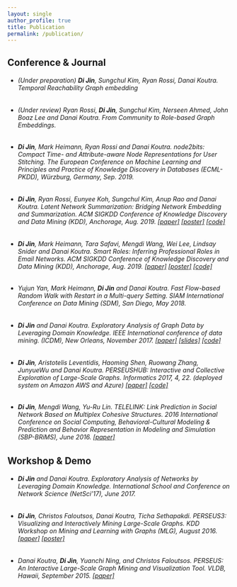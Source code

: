 ```yaml
---
layout: single
author_profile: true
title: Publication
permalink: /publication/
---
```


Conference & Journal
------

* ###### (Under preparation) **_Di Jin_**, Sungchul Kim, Ryan Rossi, Danai Koutra. Temporal Reachability Graph embedding ######

* ###### (Under review) Ryan Rossi, **_Di Jin_**, Sungchul Kim, Nerseen Ahmed, John Boaz Lee and Danai Koutra. From Community to Role-based Graph Embeddings. ######

* ###### **_Di Jin_**, Mark Heimann, Ryan Rossi and Danai Koutra. node2bits: Compact Time- and Attribute-aware Node Representations for User Stitching. The European Conference on Machine Learning and Principles and Practice of Knowledge Discovery in Databases (ECML-PKDD), Würzburg, Germany, Sep. 2019. ######

* ###### **_Di Jin_**, Ryan Rossi, Eunyee Koh, Sungchul Kim, Anup Rao and Danai Koutra. Latent Network Summarization: Bridging Network Embedding and Summarization. ACM SIGKDD Conference of Knowledge Discovery and Data Mining (KDD), Anchorage, Aug. 2019. [[paper]](https://dl.acm.org/citation.cfm?id=3330992) [[poster]](/assets/pdf/Poster_v10_final.pdf) [[code]](https://github.com/DerekDiJin/Multi-Lens) ######

* ###### **_Di Jin_**, Mark Heimann, Tara Safavi, Mengdi Wang, Wei Lee, Lindsay Snider and Danai Koutra. Smart Roles: Inferring Professional Roles in Email Networks. ACM SIGKDD Conference of Knowledge Discovery and Data Mining (KDD), Anchorage, Aug. 2019. [[paper]](https://dl.acm.org/citation.cfm?id=3330735) [[poster]](/assets/pdf/Trove-poster.pdf) [[code]](https://github.com/GemsLab/EMBER) ######

* ###### Yujun Yan, Mark Heimann, **_Di Jin_** and Danai Koutra. Fast Flow-based Random Walk with Restart in a Multi-query Setting. SIAM International Conference on Data Mining (SDM), San Diego, May 2018. ######

* ###### **_Di Jin_** and Danai Koutra. Exploratory Analysis of Graph Data by Leveraging Domain Knowledge. IEEE International conference of data mining. (ICDM), New Orleans, November 2017. [[paper]](http://web.eecs.umich.edu/~dkoutra/papers/17_EAGLE_ICDM.pdf) [[slides]](/assets/pdf/ICDM_Slides.pdf) [[code]](https://github.com/DerekDiJin/Domain_Knowledge) ######

* ###### **_Di Jin_**, Aristotelis Leventidis, Haoming Shen, Ruowang Zhang, JunyueWu and Danai Koutra. PERSEUSHUB: Interactive and Collective Exploration of Large-Scale Graphs. Informatics 2017, 4, 22. (deployed system on Amazon AWS and Azure) [[paper]](https://www.mdpi.com/2227-9709/4/3/22) [[code]](https://github.com/DerekDiJin/PERSEUS_Spark) ######

* ###### **_Di Jin_**, Mengdi Wang, Yu-Ru Lin. TELELINK: Link Prediction in Social Network Based on Multiplex Cohesive Structures. 2016 International Conference on Social Computing, Behavioral-Cultural Modeling & Prediction and Behavior Representation in Modeling and Simulation (SBP-BRiMS), June 2016. [[paper]](https://link.springer.com/chapter/10.1007/978-3-319-39931-7_17) ######

Workshop & Demo
------
* ###### **_Di Jin_** and Danai Koutra. Exploratory Analysis of Networks by Leveraging Domain Knowledge. International School and Conference on Network Science (NetSci’17), June 2017. ######

* ###### **_Di Jin_**, Christos Faloutsos, Danai Koutra, Ticha Sethapakdi. PERSEUS3: Visualizing and Interactively Mining Large-Scale Graphs. KDD Workshop on Mining and Learning with Graphs (MLG), August 2016. [[paper]](http://www.mlgworkshop.org/2016/paper/MLG2016_paper_16.pdf) [[poster]](/assets/pdf/kdd_poster_v5.pdf) ######

* ###### Danai Koutra, **_Di Jin_**, Yuanchi Ning, and Christos Faloutsos. PERSEUS: An Interactive Large-Scale Graph Mining and Visualization Tool. VLDB, Hawaii, September 2015. [[paper]](http://www.vldb.org/pvldb/vol8/p1924-koutra.pdf) ######
